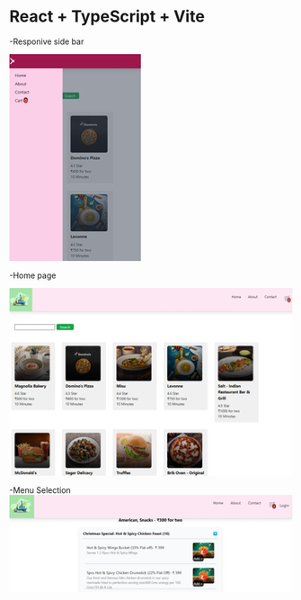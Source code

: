# React + TypeScript + Vite

-Responive side bar

![Alt text](image.png)

-Home page

![Alt text](image-1.png)

-Menu Selection
![Alt text](image-2.png)
